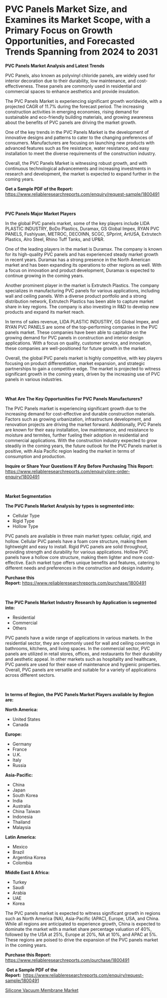 <p><h1>PVC Panels Market Size, and Examines its Market Scope, with a Primary Focus on Growth Opportunities, and Forecasted Trends Spanning from 2024 to 2031</h1></p><p><strong>PVC Panels Market Analysis and Latest Trends</strong></p>
<p><p>PVC Panels, also known as polyvinyl chloride panels, are widely used for interior decoration due to their durability, low maintenance, and cost-effectiveness. These panels are commonly used in residential and commercial spaces to enhance aesthetics and provide insulation.</p><p>The PVC Panels Market is experiencing significant growth worldwide, with a projected CAGR of 11.7% during the forecast period. The increasing construction activities in emerging economies, rising demand for sustainable and eco-friendly building materials, and growing awareness about the benefits of PVC panels are driving the market growth.</p><p>One of the key trends in the PVC Panels Market is the development of innovative designs and patterns to cater to the changing preferences of consumers. Manufacturers are focusing on launching new products with advanced features such as fire resistance, water resistance, and easy installation to meet the diverse requirements of the construction industry.</p><p>Overall, the PVC Panels Market is witnessing robust growth, and with continuous technological advancements and increasing investments in research and development, the market is expected to expand further in the coming years.</p></p>
<p><strong>Get a Sample PDF of the Report:&nbsp;</strong> <a href="https://www.reliableresearchreports.com/enquiry/request-sample/1800491">https://www.reliableresearchreports.com/enquiry/request-sample/1800491</a></p>
<p>&nbsp;</p>
<p><strong>PVC Panels Major Market Players</strong></p>
<p><p>In the global PVC panels market, some of the key players include LIDA PLASTIC INDUSTRY, BoDo Plastics, Duramax, GS Global Impex, RYAN PVC PANELS, Fushiyuan, METROC, DECOINN, SCGC, SPprint, ArtUSA, Extrutech Plastics, Alro Steel, Rhino Tuff Tanks, and UP&R.</p><p>One of the leading players in the market is Duramax. The company is known for its high-quality PVC panels and has experienced steady market growth in recent years. Duramax has a strong presence in the North American market and has been expanding its operations to other regions as well. With a focus on innovation and product development, Duramax is expected to continue growing in the coming years.</p><p>Another prominent player in the market is Extrutech Plastics. The company specializes in manufacturing PVC panels for various applications, including wall and ceiling panels. With a diverse product portfolio and a strong distribution network, Extrutech Plastics has been able to capture market share in key regions. The company is also investing in R&D to develop new products and expand its market reach.</p><p>In terms of sales revenue, LIDA PLASTIC INDUSTRY, GS Global Impex, and RYAN PVC PANELS are some of the top-performing companies in the PVC panels market. These companies have been able to capitalize on the growing demand for PVC panels in construction and interior design applications. With a focus on quality, customer service, and innovation, these companies are well-positioned for future growth in the market.</p><p>Overall, the global PVC panels market is highly competitive, with key players focusing on product differentiation, market expansion, and strategic partnerships to gain a competitive edge. The market is projected to witness significant growth in the coming years, driven by the increasing use of PVC panels in various industries.</p></p>
<p>&nbsp;</p>
<p><strong>What Are The Key Opportunities For PVC Panels Manufacturers?</strong></p>
<p><p>The PVC Panels market is experiencing significant growth due to the increasing demand for cost-effective and durable construction materials. Factors such as growing urbanization, infrastructure development, and renovation projects are driving the market forward. Additionally, PVC Panels are known for their easy installation, low maintenance, and resistance to moisture and termites, further fueling their adoption in residential and commercial applications. With the construction industry expected to grow steadily in the coming years, the future outlook for the PVC Panels market is positive, with Asia Pacific region leading the market in terms of consumption and production.</p></p>
<p><strong>Inquire or Share Your Questions If Any Before Purchasing This Report:</strong> <a href="https://www.reliableresearchreports.com/enquiry/pre-order-enquiry/1800491">https://www.reliableresearchreports.com/enquiry/pre-order-enquiry/1800491</a></p>
<p>&nbsp;</p>
<p><strong>Market Segmentation</strong></p>
<p><strong>The PVC Panels Market Analysis by types is segmented into:</strong></p>
<p><ul><li>Cellular Type</li><li>Rigid Type</li><li>Hollow Type</li></ul></p>
<p><p>PVC panels are available in three main market types: cellular, rigid, and hollow. Cellular PVC panels have a foam core structure, making them lightweight and easy to install. Rigid PVC panels are solid throughout, providing strength and durability for various applications. Hollow PVC panels have a hollow core structure, making them lighter and more cost-effective. Each market type offers unique benefits and features, catering to different needs and preferences in the construction and design industry.</p></p>
<p><strong>Purchase this Report:&nbsp;</strong><a href="https://www.reliableresearchreports.com/purchase/1800491">https://www.reliableresearchreports.com/purchase/1800491</a></p>
<p>&nbsp;</p>
<p><strong>The PVC Panels Market Industry Research by Application is segmented into:</strong></p>
<p><ul><li>Residential</li><li>Commercial</li><li>Others</li></ul></p>
<p><p>PVC panels have a wide range of applications in various markets. In the residential sector, they are commonly used for wall and ceiling coverings in bathrooms, kitchens, and living spaces. In the commercial sector, PVC panels are utilized in retail stores, offices, and restaurants for their durability and aesthetic appeal. In other markets such as hospitality and healthcare, PVC panels are used for their ease of maintenance and hygienic properties. Overall, PVC panels are versatile and suitable for a variety of applications across different sectors.</p></p>
<p>&nbsp;</p>
<p><strong>In terms of Region, the PVC Panels Market Players available by Region are:</strong></p>
<p>
    <p> <strong> North America: </strong>
        <ul>
            <li>United States</li>
            <li>Canada</li>
        </ul>
        </p> 
    <p> <strong> Europe: </strong>
        <ul>
            <li>Germany</li>
            <li>France</li>
            <li>U.K.</li>
            <li>Italy</li>
            <li>Russia</li>
        </ul>
        </p> 
    <p> <strong> Asia-Pacific: </strong>
        <ul>
            <li>China</li>
            <li>Japan</li>
            <li>South Korea</li>
            <li>India</li>
            <li>Australia</li>
            <li>China Taiwan</li>
            <li>Indonesia</li>
            <li>Thailand</li>
            <li>Malaysia</li>
        </ul>
        </p> 
    <p> <strong> Latin America: </strong>
        <ul>
            <li>Mexico</li>
            <li>Brazil</li>
            <li>Argentina Korea</li>
            <li>Colombia</li>
        </ul>
        </p> 
    <p> <strong> Middle East & Africa: </strong>
        <ul>
            <li>Turkey</li>
            <li>Saudi</li>
            <li>Arabia</li>
            <li>UAE</li>
            <li>Korea</li>
        </ul>
    </p>
    </p>
<p><p>The PVC panels market is expected to witness significant growth in regions such as North America (NA), Asia-Pacific (APAC), Europe, USA, and China. While all regions are anticipated to experience growth, China is expected to dominate the market with a market share percentage valuation of 40%, followed by the USA at 25%, Europe at 20%, NA at 10%, and APAC at 5%. These regions are poised to drive the expansion of the PVC panels market in the coming years.</p></p>
<p><strong>Purchase this Report: </strong><a href="https://www.reliableresearchreports.com/purchase/1800491">https://www.reliableresearchreports.com/purchase/1800491</a></p>
<p>&nbsp;<strong>Get a Sample PDF of the Report:&nbsp;&nbsp;</strong><a href="https://www.reliableresearchreports.com/enquiry/request-sample/1800491">https://www.reliableresearchreports.com/enquiry/request-sample/1800491</a></p>
<p><strong></strong></p>
<p><p><a href="https://github.com/Sinjinluong3e0awx2m195k76/Market-Research-Report-List-1/blob/main/silicone-vacuum-membrane-market.md">Silicone Vacuum Membrane Market</a></p></p>